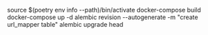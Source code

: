 source $(poetry env info --path)/bin/activate
docker-compose build
docker-compose up -d
alembic revision --autogenerate -m "create url_mapper table"
alembic upgrade head